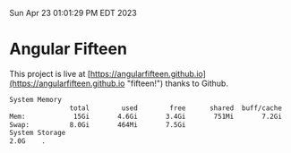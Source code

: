 Sun Apr 23 01:01:29 PM EDT 2023

# Angular Fifteen


This project is live at [https://angularfifteen.github.io](https://angularfifteen.github.io "fifteen!") thanks to Github.

```bash
System Memory
               total        used        free      shared  buff/cache   available
Mem:            15Gi       4.6Gi       3.4Gi       751Mi       7.2Gi       9.6Gi
Swap:          8.0Gi       464Mi       7.5Gi
System Storage
2.0G	.
